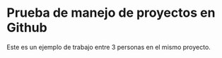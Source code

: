 # Prueba de manejo de proyectos en Github

Este es un ejemplo de trabajo entre 3 personas en el mismo proyecto.
